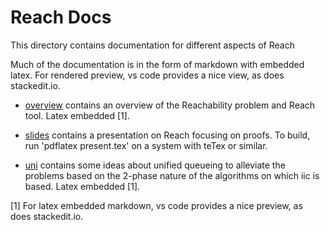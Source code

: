 # Reach Docs

This directory contains documentation for different aspects of Reach

Much of the documentation is in the form of markdown with embedded latex.
For rendered preview, vs code provides a nice view, as does stackedit.io.

* [overview](overview.md) contains an overview of 
the Reachability problem and Reach tool. Latex embedded [1].

* [slides](slides/present.pdf) contains a presentation on Reach focusing on proofs.
To build, run 'pdflatex present.tex' on a system with teTex or
similar.

* [uni](uni.md) contains some ideas about unified queueing to
alleviate the problems based on the 2-phase nature of the algorithms 
on which iic is based.  Latex embedded [1].

[1] For latex embedded markdown, vs code provides a nice preview, as
does stackedit.io.  

